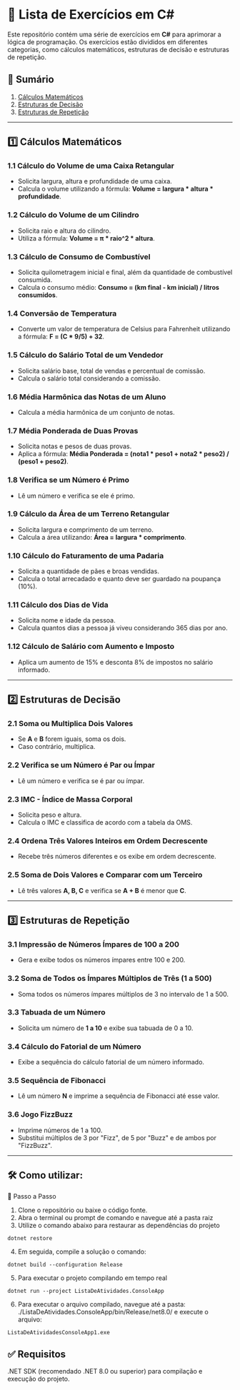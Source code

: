 ﻿# 📘 Lista de Exercícios em C#

Este repositório contém uma série de exercícios em **C#** para aprimorar a lógica de programação. Os exercícios estão divididos em diferentes categorias, como cálculos matemáticos, estruturas de decisão e estruturas de repetição.

## 📌 Sumário

1. [Cálculos Matemáticos](#cálculos-matemáticos)
2. [Estruturas de Decisão](#estruturas-de-decisão)
3. [Estruturas de Repetição](#estruturas-de-repetição)

---

## 1️⃣ Cálculos Matemáticos

### 1.1 Cálculo do Volume de uma Caixa Retangular
- Solicita largura, altura e profundidade de uma caixa.
- Calcula o volume utilizando a fórmula: **Volume = largura * altura * profundidade**.

### 1.2 Cálculo do Volume de um Cilindro
- Solicita raio e altura do cilindro.
- Utiliza a fórmula: **Volume = π * raio^2 * altura**.

### 1.3 Cálculo de Consumo de Combustível
- Solicita quilometragem inicial e final, além da quantidade de combustível consumida.
- Calcula o consumo médio: **Consumo = (km final - km inicial) / litros consumidos**.

### 1.4 Conversão de Temperatura
- Converte um valor de temperatura de Celsius para Fahrenheit utilizando a fórmula: **F = (C * 9/5) + 32**.

### 1.5 Cálculo do Salário Total de um Vendedor
- Solicita salário base, total de vendas e percentual de comissão.
- Calcula o salário total considerando a comissão.

### 1.6 Média Harmônica das Notas de um Aluno
- Calcula a média harmônica de um conjunto de notas.

### 1.7 Média Ponderada de Duas Provas
- Solicita notas e pesos de duas provas.
- Aplica a fórmula: **Média Ponderada = (nota1 * peso1 + nota2 * peso2) / (peso1 + peso2)**.

### 1.8 Verifica se um Número é Primo
- Lê um número e verifica se ele é primo.

### 1.9 Cálculo da Área de um Terreno Retangular
- Solicita largura e comprimento de um terreno.
- Calcula a área utilizando: **Área = largura * comprimento**.

### 1.10 Cálculo do Faturamento de uma Padaria
- Solicita a quantidade de pães e broas vendidas.
- Calcula o total arrecadado e quanto deve ser guardado na poupança (10%).

### 1.11 Cálculo dos Dias de Vida
- Solicita nome e idade da pessoa.
- Calcula quantos dias a pessoa já viveu considerando 365 dias por ano.

### 1.12 Cálculo de Salário com Aumento e Imposto
- Aplica um aumento de 15% e desconta 8% de impostos no salário informado.

---

## 2️⃣ Estruturas de Decisão

### 2.1 Soma ou Multiplica Dois Valores
- Se **A** e **B** forem iguais, soma os dois.
- Caso contrário, multiplica.

### 2.2 Verifica se um Número é Par ou Ímpar
- Lê um número e verifica se é par ou ímpar.

### 2.3 IMC - Índice de Massa Corporal
- Solicita peso e altura.
- Calcula o IMC e classifica de acordo com a tabela da OMS.

### 2.4 Ordena Três Valores Inteiros em Ordem Decrescente
- Recebe três números diferentes e os exibe em ordem decrescente.

### 2.5 Soma de Dois Valores e Comparar com um Terceiro
- Lê três valores **A, B, C** e verifica se **A + B** é menor que **C**.

---

## 3️⃣ Estruturas de Repetição

### 3.1 Impressão de Números Ímpares de 100 a 200
- Gera e exibe todos os números ímpares entre 100 e 200.

### 3.2 Soma de Todos os Ímpares Múltiplos de Três (1 a 500)
- Soma todos os números ímpares múltiplos de 3 no intervalo de 1 a 500.

### 3.3 Tabuada de um Número
- Solicita um número de **1 a 10** e exibe sua tabuada de 0 a 10.

### 3.4 Cálculo do Fatorial de um Número
- Exibe a sequência do cálculo fatorial de um número informado.

### 3.5 Sequência de Fibonacci
- Lê um número **N** e imprime a sequência de Fibonacci até esse valor.

### 3.6 Jogo FizzBuzz
- Imprime números de 1 a 100.
- Substitui múltiplos de 3 por "Fizz", de 5 por "Buzz" e de ambos por "FizzBuzz".

---

## 🛠 Como utilizar:
🚀 Passo a Passo

1. Clone o repositório ou baixe o código fonte.
2. Abra o terminal ou prompt de comando e navegue até a pasta raiz
3. Utilize o comando abaixo para restaurar as dependências do projeto

```
dotnet restore
```
4. Em seguida, compile a solução o comando:
```
dotnet build --configuration Release
```
5. Para executar o projeto compilando em tempo real
```
dotnet run --project ListaDeAtividades.ConsoleApp
```
6. Para executar o arquivo compilado, navegue até a pasta: ./ListaDeAtividades.ConsoleApp/bin/Release/net8.0/ e execute o arquivo:
```
ListaDeAtividadesConsoleApp1.exe
```

## ✅ Requisitos
.NET SDK (recomendado .NET 8.0 ou superior) para compilação e execução do projeto.
